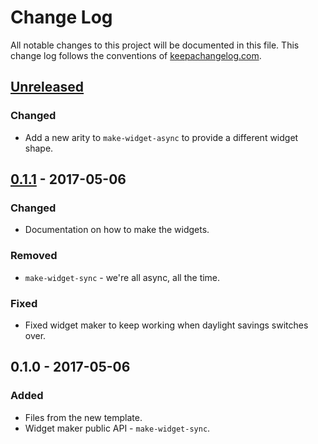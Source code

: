 # Change Log
All notable changes to this project will be documented in this file. This change log follows the conventions of [keepachangelog.com](http://keepachangelog.com/).

## [Unreleased]
### Changed
- Add a new arity to `make-widget-async` to provide a different widget shape.

## [0.1.1] - 2017-05-06
### Changed
- Documentation on how to make the widgets.

### Removed
- `make-widget-sync` - we're all async, all the time.

### Fixed
- Fixed widget maker to keep working when daylight savings switches over.

## 0.1.0 - 2017-05-06
### Added
- Files from the new template.
- Widget maker public API - `make-widget-sync`.

[Unreleased]: https://github.com/your-name/nearest-centroid-classifier/compare/0.1.1...HEAD
[0.1.1]: https://github.com/your-name/nearest-centroid-classifier/compare/0.1.0...0.1.1
